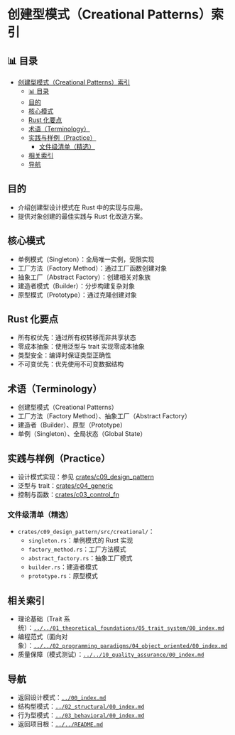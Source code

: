 ﻿# 创建型模式（Creational Patterns）索引

## 📊 目录

- [创建型模式（Creational Patterns）索引](#创建型模式creational-patterns索引)
  - [📊 目录](#-目录)
  - [目的](#目的)
  - [核心模式](#核心模式)
  - [Rust 化要点](#rust-化要点)
  - [术语（Terminology）](#术语terminology)
  - [实践与样例（Practice）](#实践与样例practice)
    - [文件级清单（精选）](#文件级清单精选)
  - [相关索引](#相关索引)
  - [导航](#导航)

## 目的

- 介绍创建型设计模式在 Rust 中的实现与应用。
- 提供对象创建的最佳实践与 Rust 化改造方案。

## 核心模式

- 单例模式（Singleton）：全局唯一实例，受限实现
- 工厂方法（Factory Method）：通过工厂函数创建对象
- 抽象工厂（Abstract Factory）：创建相关对象族
- 建造者模式（Builder）：分步构建复杂对象
- 原型模式（Prototype）：通过克隆创建对象

## Rust 化要点

- 所有权优先：通过所有权转移而非共享状态
- 零成本抽象：使用泛型与 trait 实现零成本抽象
- 类型安全：编译时保证类型正确性
- 不可变优先：优先使用不可变数据结构

## 术语（Terminology）

- 创建型模式（Creational Patterns）
- 工厂方法（Factory Method）、抽象工厂（Abstract Factory）
- 建造者（Builder）、原型（Prototype）
- 单例（Singleton）、全局状态（Global State）

## 实践与样例（Practice）

- 设计模式实现：参见 [crates/c09_design_pattern](../../../crates/c09_design_pattern/)
- 泛型与 trait：[crates/c04_generic](../../../crates/c04_generic/)
- 控制与函数：[crates/c03_control_fn](../../../crates/c03_control_fn/)

### 文件级清单（精选）

- `crates/c09_design_pattern/src/creational/`：
  - `singleton.rs`：单例模式的 Rust 实现
  - `factory_method.rs`：工厂方法模式
  - `abstract_factory.rs`：抽象工厂模式
  - `builder.rs`：建造者模式
  - `prototype.rs`：原型模式

## 相关索引

- 理论基础（Trait 系统）：[`../../01_theoretical_foundations/05_trait_system/00_index.md`](../../01_theoretical_foundations/05_trait_system/00_index.md)
- 编程范式（面向对象）：[`../../02_programming_paradigms/04_object_oriented/00_index.md`](../../02_programming_paradigms/04_object_oriented/00_index.md)
- 质量保障（模式测试）：[`../../10_quality_assurance/00_index.md`](../../10_quality_assurance/00_index.md)

## 导航

- 返回设计模式：[`../00_index.md`](../00_index.md)
- 结构型模式：[`../02_structural/00_index.md`](../02_structural/00_index.md)
- 行为型模式：[`../03_behavioral/00_index.md`](../03_behavioral/00_index.md)
- 返回项目根：[`../../README.md`](../../README.md)
